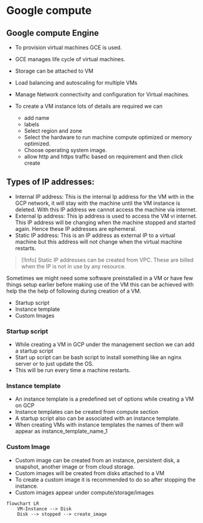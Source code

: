 # Google compute

## Google compute Engine

- To provision virtual machines GCE is used.
- GCE manages life cycle of virtual machines.
- Storage can be attached to VM
- Load balancing and autoscaling for multiple VMs
- Manage Network connectivity and configuration for Virtual machines.

- To create a VM instance lots of details are required we can 
	- add name
	- labels
	- Select region and zone
	- Select the hardware to run machine compute optimized or memory optimized.
	- Choose operating system image.
	- allow http and https traffic based on requirement and then click create

## Types of IP addresses:

- Internal IP address: This is the internal Ip address for the VM with in the GCP network, it will stay with the machine until the VM instance is deleted. With this IP address we cannot access the machine via internet.
- External Ip address: This ip address is used to access the VM vi internet. This IP address will be changing when the machine stopped and started again. Hence these IP addresses are ephemeral.
- Static IP address: This is an IP address as external IP to a virtual machine but this address will not change when the virtual machine restarts. 

>[!Info]
>Static IP addresses can be created from VPC. These are billed when the IP is not in use by any resource.

Sometimes we might need some software preinstalled in a VM or have few things setup earlier before making use of the VM this can be achieved with help the the help of following during creation of a VM.

- Startup script
- Instance template
- Custom Images 

### Startup script

- While creating a VM in GCP under the management section we can add a startup script
- Start up script can be bash script to install something like an nginx server or to just update the OS.
- This will be run every time a machine restarts.

### Instance template

- An instance template is a predefined set of options while creating a VM on GCP
- Instance templates can be created from compute section
- A startup script also can be associated with an instance template.
- When creating VMs with instance templates the names of them will appear as instance_template_name_1

### Custom Image

- Custom image can be created from an instance, persistent disk, a snapshot, another image or from cloud storage.
- Custom images will be created from disks attached to a VM
- To create a custom image it is recommended to do so after stopping the instance.
- Custom images appear under compute/storage/images

```mermaid
flowchart LR
	VM-Instance --> Disk
	Disk --> stopped --> create_image
```